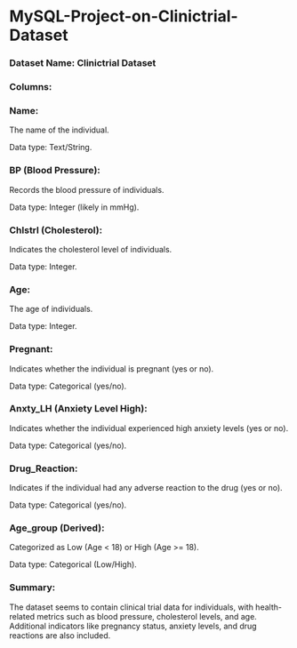 # MySQL-Project-on-Clinictrial-Dataset

### Dataset Name: Clinictrial Dataset
### Columns:
### Name:
The name of the individual.

Data type: Text/String.

### BP (Blood Pressure):
Records the blood pressure of individuals.

Data type: Integer (likely in mmHg).

### Chlstrl (Cholesterol):
Indicates the cholesterol level of individuals.

Data type: Integer.

### Age:
The age of individuals.

Data type: Integer.

### Pregnant:
Indicates whether the individual is pregnant (yes or no).

Data type: Categorical (yes/no).

### Anxty_LH (Anxiety Level High):
Indicates whether the individual experienced high anxiety levels (yes or no).

Data type: Categorical (yes/no).

### Drug_Reaction:
Indicates if the individual had any adverse reaction to the drug (yes or no).

Data type: Categorical (yes/no).

### Age_group (Derived):
Categorized as Low (Age < 18) or High (Age >= 18).

Data type: Categorical (Low/High).

### Summary:
The dataset seems to contain clinical trial data for individuals, with health-related metrics such as blood pressure, cholesterol levels, and age. Additional indicators like pregnancy status, anxiety levels, and drug reactions are also included.
